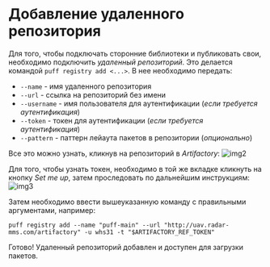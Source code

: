# Добавление удаленного репозитория
Для того, чтобы подключать сторонние библиотеки и публиковать свои, необходимо подключить *удаленный репозиторий*.
Это делается командой `puff registry add <...>`.
В нее необходимо передать:
- `--name` - имя удаленного репозитория
- `--url` - ссылка на репозиторий без имени
- `--username` - имя пользователя для аутентификации (*если требуется аутентификация*)
- `--token` - токен для аутентификации (*если требуется аутентификация*)
- `--pattern` - паттерн лейаута пакетов в репозитории (*опционально*)

Все это можно узнать, кликнув на репозиторий в *Artifactory*:
![img2](img2.png)

Для того, чтобы узнать токен, необходимо в той же вкладке кликнуть на кнопку *Set me up*, затем проследовать по дальнейшим инструкциям:
![img3](img3.png)

Затем необходимо ввести вышеуказанную команду с правильными аргументами, например:
```shell
puff registry add --name "puff-main" --url "http://uav.radar-mms.com/artifactory" -u whs31 -t "$ARTIFACTORY_REF_TOKEN"
```

Готово! Удаленный репозиторий добавлен и доступен для загрузки пакетов.
